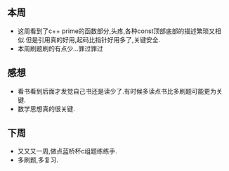 ## 本周

- 这周看到了c++ prime的函数部分,头疼,各种const顶部底部的描述繁琐又相似.但是引用真的好用,起码比指针好用多了,关键安全.
- 本周刷题刷的有点少...罪过罪过

## 感想

- 看书看到后面才发觉自己书还是读少了.有时候多读点书比多刷题可能更为关键.
- 数学思想真的很关键.

## 下周

- 又又又一周,做点蓝桥杯c组题练练手.
- 多刷题,多复习.







